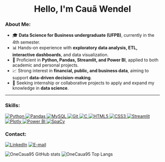 <h1 align="center">Hello, I'm Cauã Wendel</h1>
<h3 align="left">About Me:</h3>

- 🎓 **Data Science for Business undergraduate (UFPB)**, currently in the 4th semester.  
- 📊 Hands-on experience with **exploratory data analysis, ETL, interactive dashboards**, and data visualization.  
- 🐍 Proficient in **Python, Pandas, Streamlit, and Power BI**, applied to both academic and personal projects.  
- 📈 Strong interest in **financial, public, and business data**, aiming to support **data-driven decision-making**.  
- 🚀 Seeking internship or collaborative projects to apply and expand my knowledge in **data science**.  

<p align="left"></p>

---

<h3 align="left">Skills:</h3>
<p align="left">
  <a href="https://www.python.org/">
    <img src="https://img.shields.io/badge/Python-3776AB.svg?style=for-the-badge&logo=Python&logoColor=white" alt="Python"/>
  </a>
  <a href="https://pandas.pydata.org/">
    <img src="https://img.shields.io/badge/Pandas-150458.svg?style=for-the-badge&logo=pandas&logoColor=white" alt="Pandas"/>
  </a>
  <a href="https://www.mysql.com/">
    <img src="https://img.shields.io/badge/MySQL-4479A1.svg?style=for-the-badge&logo=MySQL&logoColor=white" alt="MySQL"/>
  </a>
  <a href="https://git-scm.com/">
    <img src="https://img.shields.io/badge/Git-F05032.svg?style=for-the-badge&logo=Git&logoColor=white" alt="Git"/>
  </a>
  <a href="https://en.cppreference.com/w/">
    <img src="https://img.shields.io/badge/C-A8B9CC.svg?style=for-the-badge&logo=C&logoColor=black" alt="C"/>
  </a>
  <a href="https://developer.mozilla.org/en-US/docs/Web/HTML">
    <img src="https://img.shields.io/badge/HTML5-E34F26.svg?style=for-the-badge&logo=HTML5&logoColor=white" alt="HTML5"/>
  </a>
  <a href="https://developer.mozilla.org/en-US/docs/Web/CSS">
    <img src="https://img.shields.io/badge/CSS3-264DE4.svg?style=for-the-badge&logo=CSS3&logoColor=white" alt="CSS3"/>
  </a>
  <a href="https://streamlit.io/">
    <img src="https://img.shields.io/badge/Streamlit-FF4B4B.svg?style=for-the-badge&logo=Streamlit&logoColor=white" alt="Streamlit"/>
  </a>
  <a href="https://plotly.com/">
    <img src="https://img.shields.io/badge/Plotly-7A76FF.svg?style=for-the-badge&logo=Plotly&logoColor=white" alt="Plotly"/>
  </a>
  <a href="https://powerbi.microsoft.com/">
    <img src="https://img.shields.io/badge/Power_BI-F2C811?style=for-the-badge&logo=powerbi&logoColor=black" alt="Power BI"/>
  </a>
   <a href="https://spacy.io/">
    <img src="https://img.shields.io/badge/spaCy-09A3D5.svg?style=for-the-badge&logo=spaCy&logoColor=white" alt="SpaCy"/>
  </a>
</p>


<h3 align="left">Contact:</h3>

[![LinkedIn](https://img.shields.io/badge/linkedin-%230077B5.svg?style=for-the-badge&logo=linkedin&logoColor=white)](https://www.linkedin.com/in/cau%C3%A3-wendel-229aba314/)
[![E-mail](https://img.shields.io/badge/-Email-0077B5?style=for-the-badge&logo=microsoft-outlook&logoColor=white)](mailto:cauawendel9@gmail.com)



![OneCaua95 GitHub stats](https://github-readme-stats.vercel.app/api?username=OneCaua95&show_icons=true&theme=radical)
![OneCaua95 Top Langs](https://github-readme-stats.vercel.app/api/top-langs/?username=OneCaua95&layout=compact&theme=radical)
